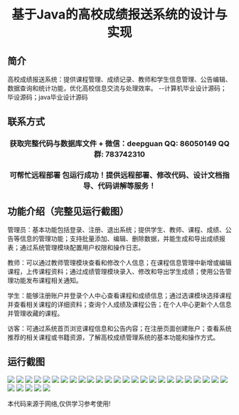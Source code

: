 <p><h1 align="center">基于Java的高校成绩报送系统的设计与实现</h1></p>

## 简介
高校成绩报送系统：提供课程管理、成绩记录、教师和学生信息管理、公告编辑、数据查询和统计功能，优化高校信息交流与处理效率。    --计算机毕业设计源码；毕设源码；java毕业设计源码


## 联系方式
<p><h3 align="center">获取完整代码与数据库文件 + 微信：deepguan QQ: 86050149 QQ群: 783742310</h3></p>
<p><h3 align="center">可帮忙远程部署 包运行成功！提供远程部署、修改代码、设计文档指导、代码讲解等服务！</h3></p>

## 功能介绍（完整见运行截图）
管理员：基本功能包括登录、注册、退出系统；提供学生、教师、课程、成绩、公告等信息的管理功能；支持批量添加、编辑、删除数据，并能生成和导出成绩报表；通过系统管理模块配置用户权限和操作日志。

教师：可以通过教师管理模块查看和修改个人信息；在课程信息管理中新增或编辑课程，上传课程资料；通过成绩管理模块录入、修改和导出学生成绩；使用公告管理功能发布课程相关通知。

学生：能够注册账户并登录个人中心查看课程和成绩信息；通过选课模块选择课程并查看相关课程的详细资料；查询个人成绩及课程公告；在个人中心更新个人信息并管理收藏的课程。

访客：可通过系统首页浏览课程信息和公告内容；在注册页面创建账户；查看系统推荐的相关课程或书籍资源，了解高校成绩管理系统的基本功能和操作方式。


## 运行截图
![](img/001.jpg)
![](img/002.jpg)
![](img/003.jpg)
![](img/004.jpg)
![](img/005.jpg)
![](img/006.jpg)
![](img/007.jpg)
![](img/008.jpg)
![](img/009.jpg)
![](img/010.jpg)
![](img/011.jpg)
![](img/012.jpg)
![](img/013.jpg)
![](img/014.jpg)
![](img/015.jpg)
![](img/016.jpg)
![](img/017.jpg)
![](img/018.jpg)
![](img/019.jpg)
![](img/020.jpg)
![](img/021.jpg)
![](img/022.jpg)
![](img/023.jpg)
![](img/024.jpg)
![](img/025.jpg)
![](img/026.jpg)
![](img/027.jpg)
![](img/028.jpg)
![](img/029.jpg)
![](img/030.jpg)

<p>本代码来源于网络,仅供学习参考使用!</p>
